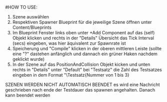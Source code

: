 #HOW TO USE: 

1. Szene auswählen 
2. Respektiven Spawner Blueprint für die jeweilige Szene öffnen unter Content/Blueprints
3. Im Blueprint Fenster links oben unter +Add Component auf das (self) Objekt klicken und rechts in der "Details" Übersicht das Tick Interval (secs) eingeben, was hier äquivalent zur Spawnrate ist
4. Speicherung und "Compile" klicken in der oberen mittleren Leiste (sollte eine "?" dastehen anfänglich und dannach ein grüner Haken nachdem geklickt wurde)
5. In der Szene auf das PositionAndCollision Objekt kicken und unten rechts in "Details" unter "Default" bei "Testsatz" die Zahl des Testsatzes eingeben in dem Format "\Testsatz{Nummer von 1 bis 3}

SZENEN WERDEN NICHT AUTOMATISCH BEENDET
es wird eine Nachricht geschrieben nach ende der Testdauer das spawnen angehalten. Danach kann beendet werden